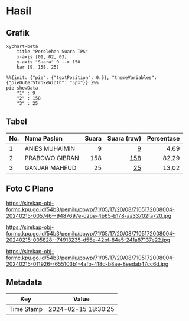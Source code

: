 # Hasil

## Grafik

```mermaid
xychart-beta
    title "Perolehan Suara TPS"
    x-axis [01, 02, 03]
    y-axis "Suara" 0 --> 158
    bar [9, 158, 25]
```

```mermaid
%%{init: {"pie": {"textPosition": 0.5}, "themeVariables": {"pieOuterStrokeWidth": "5px"}} }%%
pie showData
    "1" : 9
    "2" : 158
    "3" : 25
```

## Tabel

| No. | Nama Paslon    | Suara | Suara (raw) | Persentase |
|:--- |:-------------- | -----:| -----------:| ----------:|
| 1   | ANIES MUHAIMIN | 9     | [9][p-1]    | 4,69       |
| 2   | PRABOWO GIBRAN | 158   | [158][p-2]  | 82,29      |
| 3   | GANJAR MAHFUD  | 25    | [25][p-3]   | 13,02      |


[p-1]: https://github.com/gigit-pemilu/pemilu-2024-71-sulawesi-utara/blob/main/pilpres/hitung-suara/sub/71-sulawesi-utara/sub/05-minahasa-selatan/sub/17-amurang-barat/sub/2008-teep/sub/004-tps/sub/paslon-1.txt
[p-2]: https://github.com/gigit-pemilu/pemilu-2024-71-sulawesi-utara/blob/main/pilpres/hitung-suara/sub/71-sulawesi-utara/sub/05-minahasa-selatan/sub/17-amurang-barat/sub/2008-teep/sub/004-tps/sub/paslon-2.txt
[p-3]: https://github.com/gigit-pemilu/pemilu-2024-71-sulawesi-utara/blob/main/pilpres/hitung-suara/sub/71-sulawesi-utara/sub/05-minahasa-selatan/sub/17-amurang-barat/sub/2008-teep/sub/004-tps/sub/paslon-3.txt

## Foto C Plano

https://sirekap-obj-formc.kpu.go.id/54b3/pemilu/ppwp/71/05/17/20/08/7105172008004-20240215-005746--9487697e-c2be-4b65-b178-aa33702fa720.jpg

https://sirekap-obj-formc.kpu.go.id/54b3/pemilu/ppwp/71/05/17/20/08/7105172008004-20240215-005828--74913235-d55e-42bf-84a5-241a87137e22.jpg

https://sirekap-obj-formc.kpu.go.id/54b3/pemilu/ppwp/71/05/17/20/08/7105172008004-20240215-011926--655103b1-4afb-418d-b8ae-8eedab47cc6d.jpg


## Metadata

| Key        | Value               |
| ---------- | ------------------- |
| Time Stamp | 2024-02-15 18:30:25 |




